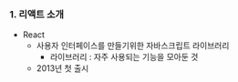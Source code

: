 ### 1. 리액트 소개 

- React
  - 사용자 인터페이스를 만들기위한 자바스크립트 라이브러리
    - 라이브러리 : 자주 사용되는 기능을 모아둔 것 
  - 2013년 첫 출시 